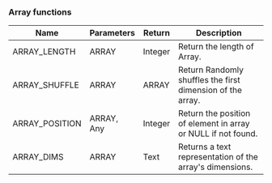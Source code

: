 ### Array functions

| Name           | Parameters | Return  | Description                                                   |
| -------------- | ---------- | ------- | ------------------------------------------------------------- |
| ARRAY_LENGTH   | ARRAY      | Integer | Return the length of Array.                                   |
| ARRAY_SHUFFLE  | ARRAY      | ARRAY   | Return Randomly shuffles the first dimension of the array.    |
| ARRAY_POSITION | ARRAY, Any | Integer | Return the position of element in array or NULL if not found. |
| ARRAY_DIMS     | ARRAY      | Text    | Returns a text representation of the array's dimensions.      |
